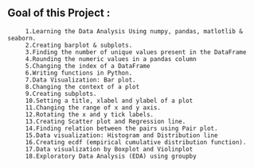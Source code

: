 ## Goal of this Project : 
         1.Learning the Data Analysis Using numpy, pandas, matlotlib & seaborn.
         2.Creating barplot & subplots.
         3.Finding the number of unique values present in the DataFrame 
         4.Rounding the numeric values in a pandas column
         5.Changing the index of a DataFrame 
         6.Writing functions in Python. 
         7.Data Visualization: Bar plot. 
         8.Changing the context of a plot
         9.Creating subplots. 
         10.Setting a title, xlabel and ylabel of a plot 
         11.Changing the range of x and y axis. 
         12.Rotating the x and y tick labels.
         13.Creating Scatter plot and Regression line. 
         14.Finding relation between the pairs using Pair plot. 
         15.Data visualization: Histogram and Distribution line
         16.Creating ecdf (empirical cumulative distribution function). 
         17.Data visualization by Boxplot and Violinplot
         18.Exploratory Data Analysis (EDA) using groupby

